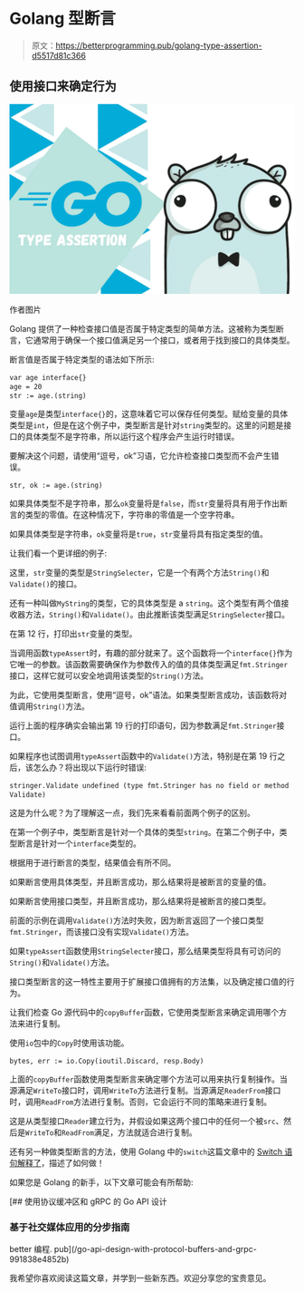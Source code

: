 # Golang 型断言

> 原文：<https://betterprogramming.pub/golang-type-assertion-d5517d81c366>

## 使用接口来确定行为

![](img/247856218f934d46ec96da0cbe326faf.png)

作者图片

Golang 提供了一种检查接口值是否属于特定类型的简单方法。这被称为类型断言，它通常用于确保一个接口值满足另一个接口，或者用于找到接口的具体类型。

断言值是否属于特定类型的语法如下所示:

```
var age interface{}
age = 20
str := age.(string)
```

变量`age`是类型`interface{}`的，这意味着它可以保存任何类型。赋给变量的具体类型是`int`，但是在这个例子中，类型断言是针对`string`类型的。这里的问题是接口的具体类型不是字符串，所以运行这个程序会产生运行时错误。

要解决这个问题，请使用“逗号，ok”习语，它允许检查接口类型而不会产生错误。

```
str, ok := age.(string)
```

如果具体类型不是字符串，那么`ok`变量将是`false`，而`str`变量将具有用于作出断言的类型的零值。在这种情况下，字符串的零值是一个空字符串。

如果具体类型是字符串，`ok`变量将是`true`，`str`变量将具有指定类型的值。

让我们看一个更详细的例子:

这里，`str`变量的类型是`StringSelecter`，它是一个有两个方法`String()`和`Validate()`的接口。

还有一种叫做`MyString`的类型，它的具体类型是 a `string`。这个类型有两个值接收器方法，`String()`和`Validate()`。由此推断该类型满足`StringSelecter`接口。

在第 12 行，打印出`str`变量的类型。

当调用函数`typeAssert`时，有趣的部分就来了。这个函数将一个`interface{}`作为它唯一的参数。该函数需要确保作为参数传入的值的具体类型满足`fmt.Stringer`接口，这样它就可以安全地调用该类型的`String()`方法。

为此，它使用类型断言，使用“逗号，ok”语法。如果类型断言成功，该函数将对值调用`String()`方法。

运行上面的程序确实会输出第 19 行的打印语句，因为参数满足`fmt.Stringer`接口。

如果程序也试图调用`typeAssert`函数中的`Validate()`方法，特别是在第 19 行之后，该怎么办？将出现以下运行时错误:

```
stringer.Validate undefined (type fmt.Stringer has no field or method Validate)
```

这是为什么呢？为了理解这一点，我们先来看看前面两个例子的区别。

在第一个例子中，类型断言是针对一个具体的类型`string`。在第二个例子中，类型断言是针对一个`interface`类型的。

根据用于进行断言的类型，结果值会有所不同。

如果断言使用具体类型，并且断言成功，那么结果将是被断言的变量的值。

如果断言使用接口类型，并且断言成功，那么结果将是被断言的接口类型。

前面的示例在调用`Validate()`方法时失败，因为断言返回了一个接口类型`fmt.Stringer`，而该接口没有实现`Validate()`方法。

如果`typeAssert`函数使用`StringSelecter`接口，那么结果类型将具有可访问的`String()`和`Validate()`方法。

接口类型断言的这一特性主要用于扩展接口值拥有的方法集，以及确定接口值的行为。

让我们检查 Go 源代码中的`copyBuffer`函数，它使用类型断言来确定调用哪个方法来进行复制。

使用`io`包中的`Copy`时使用该功能。

```
bytes, err := io.Copy(ioutil.Discard, resp.Body)
```

上面的`copyBuffer`函数使用类型断言来确定哪个方法可以用来执行复制操作。当源满足`WriteTo`接口时，调用`WriteTo`方法进行复制。当源满足`ReaderFrom`接口时，调用`ReadFrom`方法进行复制。否则，它会运行不同的策略来进行复制。

这是从类型接口`Reader`建立行为，并假设如果这两个接口中的任何一个被`src`、然后是`WriteTo`和`ReadFrom`满足，方法就适合进行复制。

还有另一种做类型断言的方法，使用 Golang 中的`switch`这篇文章中的 [Switch 语句解释了](https://levelup.gitconnected.com/switch-statement-in-golang-explained-9cd3a85aa19d)，描述了如何做！

如果您是 Golang 的新手，以下文章可能会有所帮助:

[](/go-api-design-with-protocol-buffers-and-grpc-991838e4852b) [## 使用协议缓冲区和 gRPC 的 Go API 设计

### 基于社交媒体应用的分步指南

better 编程. pub](/go-api-design-with-protocol-buffers-and-grpc-991838e4852b) 

我希望你喜欢阅读这篇文章，并学到一些新东西。欢迎分享您的宝贵意见。